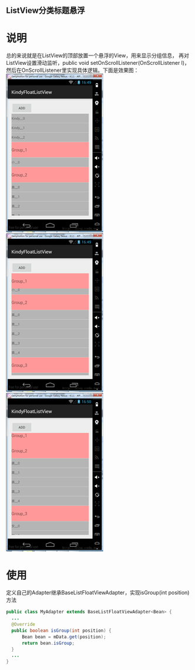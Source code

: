 ## ListView分类标题悬浮


# 说明
总的来说就是在ListView的顶部放置一个悬浮的View，用来显示分组信息，
再对ListView设置滑动监听，public void setOnScrollListener(OnScrollListener l)，
然后在OnScrollListener里实现具体逻辑。下面是效果图：
<br>![](img/1.png)
![](img/2.png)
![](img/3.png)

# 使用
定义自己的Adapter继承BaseListFloatViewAdapter，实现isGroup(int position)方法
```java
public class MyAdapter extends BaseListFloatViewAdapter<Bean> {
  ...
  @Override
  public boolean isGroup(int position) {
      Bean bean = mData.get(position);
      return bean.isGroup;
  }
  ...
}
```
